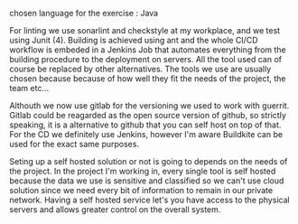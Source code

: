 chosen language for the exercise : Java

For linting we use sonarlint and checkstyle at my workplace, and we test using Junit (4). Building is achieved using ant and the whole CI/CD workflow is embeded in a Jenkins Job that automates everything from the building procedure to the deployment on servers. All the tool used can of course be replaced by other alternatives. The tools we use are usually chosen because because of how well they fit the needs of the project, the team etc...

Althouth we now use gitlab for the versioning we used to work with guerrit. Gitlab could be reagarded as the open source version of github, so strictly speaking, it is a alternative to github that you can self host on top of that. For the CD we definitely use Jenkins, however I'm aware Buildkite can be used for the exact same purposes.

Seting up a self hosted solution or not is going to depends on the needs of the project. In the project I'm working in, every single tool is self hosted because the data we use is sensitive and classified so we can't use cloud solution since we need every bit of information to remain in our private network. Having a self hosted service let's you have access to the physical servers and allows greater control on the overall system.